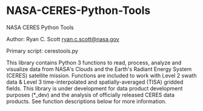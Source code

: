 # NASA-CERES-Python-Tools
NASA CERES Python Tools

Author: Ryan C. Scott
        ryan.c.scott@nasa.gov

Primary script: cerestools.py

This library contains Python 3 functions to read, process, analyze and visualize data from NASA's Clouds and the Earth's Radiant Energy System (CERES) satellite mission. Functions are included to work with Level 2 swath data & Level 3 time-interpolated and spatially-averaged (TISA) gridded fields. This library is under development for data product development purposes (*_dev) and the analysis of officially released CERES data products. See function descriptions below for more information.
